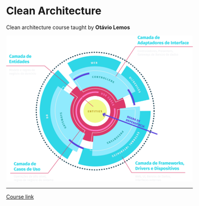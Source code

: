 # Clean Architecture

Clean architecture course taught by **Otávio Lemos**

<img src=".github/clean-architecture.svg" />

---

[Course link](https://pay.hotmart.com/O59619511K?checkoutMode=10)